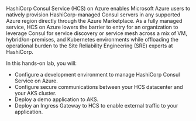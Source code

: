 HashiCorp Consul Service (HCS) on Azure enables Microsoft Azure users to natively
provision HashiCorp-managed Consul servers in any supported Azure region directly
through the Azure Marketplace. As a fully managed service, HCS on Azure lowers the
barrier to entry for an organization to leverage Consul for service discovery or
service mesh across a mix of VM, hybrid/on-premises, and Kubernetes environments
while offloading the operational burden to the Site Reliability Engineering (SRE)
experts at HashiCorp.

In this hands-on lab, you will:

- Configure a development environment to manage HashiCorp Consul Service on Azure.
- Configure secure communications between your HCS datacenter and your AKS cluster.
- Deploy a demo application to AKS.
- Deploy an Ingress Gateway to HCS to enable external traffic to your application.
